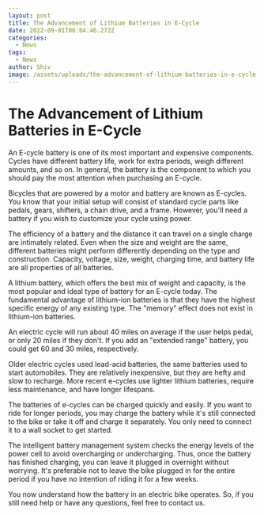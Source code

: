```yaml
---
layout: post
title: The Advancement of Lithium Batteries in E-Cycle
date: 2022-09-01T06:04:46.272Z
categories:
  - News
tags:
  - News
author: Shiv
image: /assets/uploads/the-advancement-of-lithium-batteries-in-e-cycle.jpg
---
```

<h1>The Advancement of Lithium Batteries in E-Cycle</h1>
<p>An E-cycle battery is one of its most important and expensive components. Cycles have different battery life, work for extra periods, weigh different amounts, and so on. In general, the battery is the component to which you should pay the most attention when purchasing an E-cycle.</p>
<p>Bicycles that are powered by a motor and battery are known as E-cycles. You know that your initial setup will consist of standard cycle parts like pedals, gears, shifters, a chain drive, and a frame. However, you'll need a battery if you wish to customize your cycle using power.</p>
<p>The efficiency of a battery and the distance it can travel on a single charge are intimately related. Even when the size and weight are the same, different batteries might perform differently depending on the type and construction. Capacity, voltage, size, weight, charging time, and battery life are all properties of all batteries.</p>
<p>A lithium battery, which offers the best mix of weight and capacity, is the most popular and ideal type of battery for an E-cycle today. The fundamental advantage of lithium-ion batteries is that they have the highest specific energy of any existing type. The "memory" effect does not exist in lithium-ion batteries.</p>
<p>An electric cycle will run about 40 miles on average if the user helps pedal, or only 20 miles if they don't. If you add an "extended range" battery, you could get 60 and 30 miles, respectively.</p>
<p>Older electric cycles used lead-acid batteries, the same batteries used to start automobiles. They are relatively inexpensive, but they are hefty and slow to recharge. More recent e-cycles use lighter lithium batteries, require less maintenance, and have longer lifespans.</p>
<p>The batteries of e-cycles can be charged quickly and easily. If you want to ride for longer periods, you may charge the battery while it's still connected to the bike or take it off and charge it separately. You only need to connect it to a wall socket to get started.</p>
<p>The intelligent battery management system checks the energy levels of the power cell to avoid overcharging or undercharging. Thus, once the battery has finished charging, you can leave it plugged in overnight without worrying. It's preferable not to leave the bike plugged in for the entire period if you have no intention of riding it for a few weeks.</p>
<p>You now understand how the battery in an electric bike operates. So, if you still need help or have any questions, feel free to contact us.</p>
